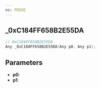 ```yaml
---
ns: POSSE
---
```

## _0xC184FF658B2E55DA

```c
// 0xC184FF658B2E55DA
Any _0xC184FF658B2E55DA(Any p0, Any p1);
```

## Parameters
* **p0**:
* **p1**:
